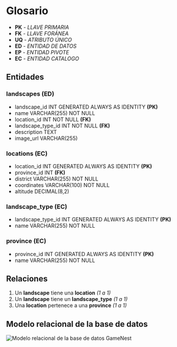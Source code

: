 # Glosario

- **PK** - _LLAVE PRIMARIA_
- **FK** - _LLAVE FORÁNEA_
- **UQ** - _ATRIBUTO ÚNICO_
- **ED** - _ENTIDAD DE DATOS_
- **EP** - _ENTIDAD PIVOTE_
- **EC** - _ENTIDAD CATALOGO_

## Entidades

### landscapes **(ED)**

- landscape_id INT GENERATED ALWAYS AS IDENTITY **(PK)**
- name VARCHAR(255) NOT NULL
- location_id INT NOT NULL **(FK)**
- landscape_type_id INT NOT NULL **(FK)**
- description TEXT
- image_url VARCHAR(255)

### locations **(EC)**

- location_id INT GENERATED ALWAYS AS IDENTITY **(PK)**
- province_id INT **(FK)**
- district VARCHAR(255) NOT NULL
- coordinates VARCHAR(100) NOT NULL
- altitude DECIMAL(8,2)

### landscape_type **(EC)**

- landscape_type_id INT GENERATED ALWAYS AS IDENTITY **(PK)**
- name VARCHAR(255) NOT NULL

### province **(EC)**

- province_id INT GENERATED ALWAYS AS IDENTITY **(PK)**
- name VARCHAR(255) NOT NULL

## Relaciones

1. Un **landscape** tiene una **location** _(1 a 1)_
2. Un **landscape** tiene un **landscape_type** _(1 a 1)_
3. Una **location** pertenece a una **province** _(1 a 1)_

## Modelo relacional de la base de datos

![Modelo relacional de la base de datos GameNest](/relational-model-v1.png)
